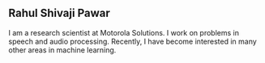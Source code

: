 ## Rahul Shivaji Pawar

I am a research scientist at Motorola Solutions. I work on problems in speech and audio processing. Recently, I have become interested in many other areas in machine learning.